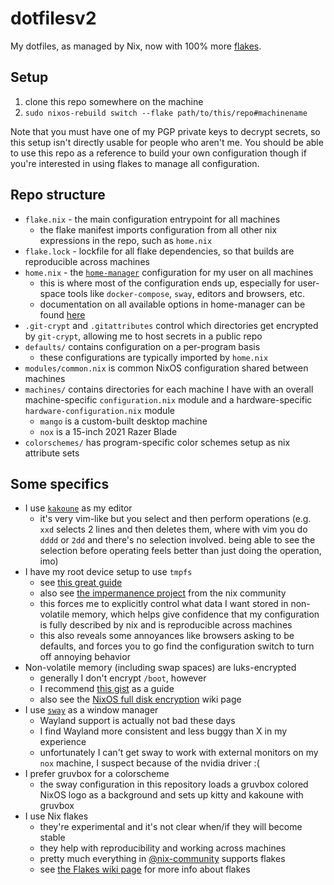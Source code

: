 # dotfilesv2

My dotfiles, as managed by Nix, now with 100% more
[flakes](https://nixos.wiki/wiki/Flakes).

## Setup

1. clone this repo somewhere on the machine
1. `sudo nixos-rebuild switch --flake path/to/this/repo#machinename`

Note that you must have one of my PGP private keys to decrypt secrets, so
this setup isn't directly usable for people who aren't me. You should be
able to use this repo as a reference to build your own configuration though
if you're interested in using flakes to manage all configuration.

## Repo structure

* `flake.nix` - the main configuration entrypoint for all machines
    * the flake manifest imports configuration from all other nix expressions
      in the repo, such as `home.nix`
* `flake.lock` - lockfile for all flake dependencies, so that builds are
  reproducible across machines
* `home.nix` - the [`home-manager`](https://github.com/nix-community/home-manager)
  configuration for my user on all machines
    * this is where most of the configuration ends up, especially for user-space
      tools like `docker-compose`, `sway`, editors and browsers, etc.
    * documentation on all available options in home-manager can be found
      [here](https://nix-community.github.io/home-manager/options.html)
* `.git-crypt` and `.gitattributes` control which directories get encrypted
  by `git-crypt`, allowing me to host secrets in a public repo
* `defaults/` contains configuration on a per-program basis
    * these configurations are typically imported by `home.nix`
* `modules/common.nix` is common NixOS configuration shared between machines
* `machines/` contains directories for each machine I have with an overall
  machine-specific `configuration.nix` module and a hardware-specific
  `hardware-configuration.nix` module
    * `mango` is a custom-built desktop machine
    * `nox` is a 15-inch 2021 Razer Blade
* `colorschemes/` has program-specific color schemes setup as nix attribute
  sets

## Some specifics

* I use [`kakoune`](https://github.com/mawww/kakoune) as my editor
    * it's very vim-like but you select and then perform operations
      (e.g. `xxd` selects 2 lines and then deletes them, where with vim
      you do `dddd` or `2dd` and there's no selection involved. being able
      to see the selection before operating feels better than just doing the
      operation, imo)
* I have my root device setup to use `tmpfs`
    * see [this great guide](https://elis.nu/blog/2020/05/nixos-tmpfs-as-root/)
    * also see [the impermanence project](https://github.com/nix-community/impermanence)
      from the nix community
    * this forces me to explicitly control what data I want stored in
      non-volatile memory, which helps give confidence that my configuration
      is fully described by nix and is reproducible across machines
    * this also reveals some annoyances like browsers asking to be defaults,
      and forces you to go find the configuration switch to turn off annoying
      behavior
* Non-volatile memory (including swap spaces) are luks-encrypted
    * generally I don't encrypt `/boot`, however
    * I recommend [this gist](https://gist.github.com/martijnvermaat/76f2e24d0239470dd71050358b4d5134)
      as a guide
    * also see the [NixOS full disk encryption](https://nixos.wiki/wiki/Full_Disk_Encryption)
      wiki page
* I use [`sway`](https://github.com/swaywm/sway) as a window manager
    * Wayland support is actually not bad these days
    * I find Wayland more consistent and less buggy than X in my experience
    * unfortunately I can't get sway to work with external monitors on my
      `nox` machine, I suspect because of the nvidia driver :(
* I prefer gruvbox for a colorscheme
    * the sway configuration in this repository loads a gruvbox colored
      NixOS logo as a background and sets up kitty and kakoune with gruvbox
* I use Nix flakes
    * they're experimental and it's not clear when/if they will become stable
    * they help with reproducibility and working across machines
    * pretty much everything in [@nix-community](https://github.com/nix-community)
      supports flakes
    * see [the Flakes wiki page](https://nixos.wiki/wiki/Flakes) for more info
      about flakes
